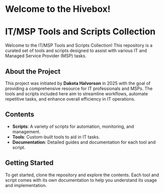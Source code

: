 # Welcome to the Hivebox!

# IT/MSP Tools and Scripts Collection

Welcome to the IT/MSP Tools and Scripts Collection! This repository is a curated set of tools and scripts designed to assist with various IT and Managed Service Provider (MSP) tasks.

## About the Project

This project was initiated by **Dakota Halvorson** in 2025 with the goal of providing a comprehensive resource for IT professionals and MSPs. The tools and scripts included here aim to streamline workflows, automate repetitive tasks, and enhance overall efficiency in IT operations.

## Contents

- **Scripts**: A variety of scripts for automation, monitoring, and management.
- **Tools**: Custom-built tools to aid in IT tasks.
- **Documentation**: Detailed guides and documentation for each tool and script.

## Getting Started

To get started, clone the repository and explore the contents. Each tool and script comes with its own documentation to help you understand its usage and implementation.
